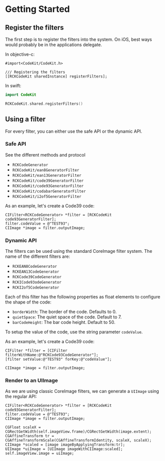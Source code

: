# Getting Started

## Register the filters

The first step is to register the filters into the system. On iOS, best ways would probably be 
in the applications delegate.

In objective-c:

```objc
#import<CodeKit/CodeKit.h>

/// Registering the filters
[[RCKCodeKit sharedInstance] registerFilters];
```

In swift:
```swift
import CodeKit

RCKCodeKit.shared.registerFilters()
```

## Using a filter

For every filter, you can either use the safe API or the dynamic API.

### Safe API

See the different methods and protocol

- ``RCKCodeGenerator``
- ``RCKCodeKit/ean8GeneratorFilter``
- ``RCKCodeKit/ean13GeneratorFilter``
- ``RCKCodeKit/code39GeneratorFilter``
- ``RCKCodeKit/code93GeneratorFilter``
- ``RCKCodeKit/codabarGeneratorFilter``
- ``RCKCodeKit/i2of5GeneratorFilter``

As an example, let's create a Code39 code:

```objc
CIFilter<RCKCodeGenerator> *filter = [RCKCodeKit code93GeneratorFilter];
filter.codeValue = @"TEST93";
CIImage *image = filter.outputImage;
```
### Dynamic API

The filters can be used using the standard CoreImage filter system.
The name of the different filters are:

- `RCKEAN8CodeGenerator`
- `RCKEAN13CodeGenerator` 
- `RCKCode39CodeGenerator`
- `RCKICode93odeGenerator` 
- `RCKI2of5CodeGenerator`

Each of this filter has the following properties as float elements to configure the shape
of the code:

- `borderWidth`: The border of the code. Defaults to 0.
- `quietSpace`: The quiet space of the code. Default to 7.
- `barCodeHeight`: The bar code height. Default to 50.

To setup the value of the code, use the string parameter `codeValue`.

As an example, let's create a Code39 code:

```objc
CIFilter *filter = [CIFilter filterWithName:@"RCKCode93CodeGenerator"];
[filter setValue:@"TEST93" forKey:@"codeValue"];

CIImage *image = filter.outputImage;
```

### Render to an UIImage

As we are using classic CoreImage filters, we can generate a `UIImage` using 
the regular API:

```objc
CIFilter<RCKCodeGenerator> *filter = [RCKCodeKit code93GeneratorFilter];
filter.codeValue = @"TEST93";
CIImage *image = filter.outputImage;

CGFloat scaleX = CGRectGetWidth(self.imageView.frame)/CGRectGetWidth(image.extent);
CGAffineTransform tr = CGAffineTransformScale(CGAffineTransformIdentity, scaleX, scaleX);
CIImage *scaled = [image imageByApplyingTransform:tr];
UIImage *uiImage = [UIImage imageWithCIImage:scaled];
self.imageView.image = uiImage;
```
